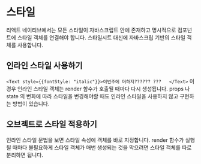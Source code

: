 # 스타일

리액트 네이티브에서는 모든 스타일이 자바스크립트 안에 존재하고 명시적으로 컴포넌트에 스타일 객체를 연결해야 합니다. 스타일시트 대신에 자바스크립 기반의 스타일 객체를 사용합니다. 

## 인라인 스타일 사용하기
``
<Text style={{fontStyle: "italic"}}>이번주에 머하지?????? ???   </Text>
``
이 경우 인라인 스타일 객체는 render 함수가 호출될 때마다 다시 생성됩니다. props 나 state 의 변화에 따라 스타일을 변경해야할 때도 인라인 스타일을 사용하지 않고 구현하는 방법이 있습니다. 

## 오브젝트로 스타일 적용하기
인라인 스타일 문법을 보면 스타일 속성에 객체를 바로 지정합니다. render 함수가 실행될 때마다 불필요하게 스타일 객체가 매번 생성되는 것을 막으려면 스타일 객체를 따로 분리하면 됩니다. 
<!--stackedit_data:
eyJoaXN0b3J5IjpbLTk1MTc0NDM5NCwtMTcyODI2NzQ3MiwxMT
YxNDQ2NDE5XX0=
-->